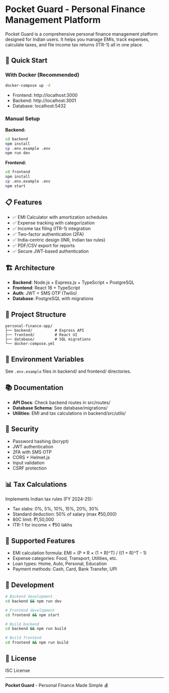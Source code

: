 # Pocket Guard - Personal Finance Management Platform

Pocket Guard is a comprehensive personal finance management platform designed for Indian users. It helps you manage EMIs, track expenses, calculate taxes, and file income tax returns (ITR-1) all in one place.

## 🚀 Quick Start

### With Docker (Recommended)
```bash
docker-compose up -d
```
- Frontend: http://localhost:3000
- Backend: http://localhost:3001
- Database: localhost:5432

### Manual Setup

**Backend:**
```bash
cd backend
npm install
cp .env.example .env
npm run dev
```

**Frontend:**
```bash
cd frontend
npm install
cp .env.example .env
npm start
```

## 📋 Features

- ✅ EMI Calculator with amortization schedules
- ✅ Expense tracking with categorization
- ✅ Income tax filing (ITR-1) integration
- ✅ Two-factor authentication (2FA)
- ✅ India-centric design (INR, Indian tax rules)
- ✅ PDF/CSV export for reports
- ✅ Secure JWT-based authentication

## 🏗️ Architecture

- **Backend**: Node.js + Express.js + TypeScript + PostgreSQL
- **Frontend**: React 18 + TypeScript
- **Auth**: JWT + SMS OTP (Twilio)
- **Database**: PostgreSQL with migrations

## 📁 Project Structure

```
personal-finance-app/
├── backend/          # Express API
├── frontend/         # React UI
├── database/         # SQL migrations
└── docker-compose.yml
```

## 🔧 Environment Variables

See `.env.example` files in backend/ and frontend/ directories.

## 📚 Documentation

- **API Docs**: Check backend routes in src/routes/
- **Database Schema**: See database/migrations/
- **Utilities**: EMI and tax calculations in backend/src/utils/

## 🔐 Security

- Password hashing (bcrypt)
- JWT authentication
- 2FA with SMS OTP
- CORS + Helmet.js
- Input validation
- CSRF protection

## 📊 Tax Calculations

Implements Indian tax rules (FY 2024-25):
- Tax slabs: 0%, 5%, 10%, 15%, 20%, 30%
- Standard deduction: 50% of salary (max ₹50,000)
- 80C limit: ₹1,50,000
- ITR-1 for income < ₹50 lakhs

## 📱 Supported Features

- EMI calculation formula: EMI = (P × R × (1 + R)^T) / ((1 + R)^T - 1)
- Expense categories: Food, Transport, Utilities, etc.
- Loan types: Home, Auto, Personal, Education
- Payment methods: Cash, Card, Bank Transfer, UPI

## 🚧 Development

```bash
# Backend development
cd backend && npm run dev

# Frontend development
cd frontend && npm start

# Build backend
cd backend && npm run build

# Build frontend
cd frontend && npm run build
```

## 📝 License

ISC License

---

**Pocket Guard** - Personal Finance Made Simple 💰